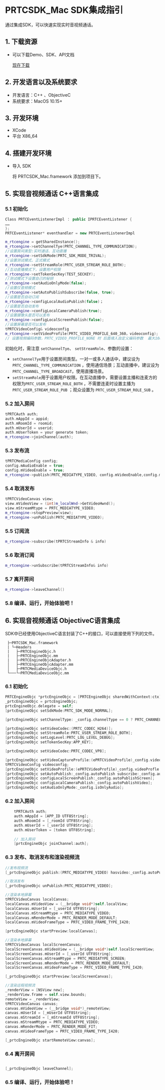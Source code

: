 # PRTCSDK_Mac SDK集成指引

通过集成SDK，可以快速实现实时音视频通话。

## 1. 下载资源

  - 可以下载Demo、SDK、API文档  
  
    [现在下载](https://github.com/PRTC/urtc-win-demo.git)  

## 2. 开发语言以及系统要求

  - 开发语言：C++ 、ObjectiveC
  - 系统要求：MacOS 10.15+

## 3. 开发环境

  - XCode
  - 平台 X86_64

## 4. 搭建开发环境

  - 导入 SDK    
  
    将 PRTCSDK_Mac.framework 添加到项目下。


## 5. 实现音视频通话 C++语言集成

### 5.1 初始化

```cpp
Class PRTCEventListenerImpl ： public IPRTCEventListener {
……
};
PRTCEventListener* eventhandler = new PRTCEventListenerImpl

m_rtcengine = getSharedInstance();
m_rtcengine->setChannelTye(PRTC_CHANNEL_TYPE_COMMUNICATION);
//设置房间类型:实时通话、互动直播
m_rtcengine->setSdkMode(PRTC_SDK_MODE_TRIVAL);
//设置测试模式、正式模式
m_rtcengine->setStreamRole(PRTC_USER_STREAM_ROLE_BOTH);
//互动直播模式下，设置用户权限
m_rtcengine->setTokenSecKey(TEST_SECKEY);
//测试模式下设置自己的秘钥
m_rtcengine->setAudioOnlyMode(false);
//设置仅音频模式
m_rtcengine->setAutoPublishSubscribe(false, true);
//设置是否自动订阅
m_rtcengine->configLocalAudioPublish(false)；
//设置是否自动发布
m_rtcengine->configLocalCameraPublish(true);
//设置摄像头是否可以发布
m_rtcengine->configLocalScreenPublish(false);
//设置屏幕是否可以发布
tPRTCVideoConfig& videoconfig
m_rtcengine->setVideoProfile(PRTC_VIDEO_PROFILE_640_360，videoconfig); 
// 设置视频编码参数，PRTC_VIDEO_PROFILE_NONE 时 后面填入自定义编码参数  最大1080p(1920*1080)
```
初始化时，需注意 `setChannelTye`、 `setStreamRole`、参数的设置：   
 - `setChannelTye`用于设置房间类型。一对一或多人通话中，建议设为 `PRTC_CHANNEL_TYPE_COMMUNICATION` ，使用通信场景；互动直播中，建议设为 `PRTC_CHANNEL_TYPE_BROADCAST`，使用直播场景。
 - `setStreamRole`用于设置用户权限。在互动直播中，需要设置主播和连麦方的权限为`PRTC_USER_STREAM_ROLE_BOTH` ，不需要连麦时设置主播为 `PRTC_USER_STREAM_ROLE_PUB` ；观众设置为 `PRTC_USER_STREAM_ROLE_SUB` 。


### 5.2 加入房间

```cpp
tPRTCAuth auth;
auth.mAppId = appid;
auth.mRoomId = roomid;
auth.mUserId = userid;
auth.mUserToken = your generate token;
m_rtcengine->joinChannel(auth);
```

### 5.3 发布流

```cpp
tPRTCMediaConfig config;
config.mAudioEnable = true;
config.mVideoEnable = true;
m_rtcengine->publish(PRTC_MEDIATYPE_VIDEO, config.mVideoEnable,config.mAudioEnable);
```

### 5.4 取消发布

```cpp
tPRTCVideoCanvas view;
view.mVideoView = (int)m_localWnd->GetVideoHwnd();
view.mStreamMtype = PRTC_MEDIATYPE_VIDEO;		
m_rtcengine->stopPreview(view);
m_rtcengine->unPublish(PRTC_MEDIATYPE_VIDEO);
``` 

### 5.5 订阅流
```cpp
m_rtcengine->subscribe(tPRTCStreamInfo & info)
```

### 5.6 取消订阅

```cpp
m_rtcengine->unSubscribe(tPRTCStreamInfo& info)
```


### 5.7 离开房间

```cpp
m_rtcengine->leaveChannel()
```

### 5.8 编译、运行，开始体验吧！

## 6. 实现音视频通话 ObjectiveC语言集成

SDK中已经使用ObjectiveC语言封装了C++的接口，可以直接使用下列的文件。

```
 ├─PRTCSDK_Mac.framework
 | └─Headers
 |   ├─PRTCEngineObjc.h
 |   ├─PRTCEngineObjc.mm
 |   ├─PRTCEngineObjcAdapter.h
 │   ├─PRTCEngineObjcAdapter.mm
 │   ├─PRTCMediaDeviceObjc.h
 └───└─PRTCMediaDeviceObjc.mm
```

### 6.1 初始化

```ObjectiveC
PRTCEngineObjc *prtcEngineObjc = [PRTCEngineObjc sharedWithContext:ctx];
_prtcEngineObjc = prtcEngineObjc;
prtcEngineObjc.delegate = self;
[prtcEngineObjc setSdkMode:PRTC_SDK_MODE_NORMAL];

[prtcEngineObjc setChannelType: _config.channelType == 0 ? PRTC_CHANNEL_TYPE_COMMUNICATION : PRTC_CHANNEL_TYPE_BROADCAST];

[prtcEngineObjc setVideoCodec:(PRTC_CODEC_H264)];
[prtcEngineObjc setStreamRole:PRTC_USER_STREAM_ROLE_BOTH];
[prtcEngineObjc setLogLevel:PRTC_LOG_LEVEL_DEBUG];
[prtcEngineObjc setTokenSecKey:APP_KEY];

[prtcEngineObjc setVideoCodec:PRTC_CODEC_VP8];

[prtcEngineObjc setVideoCaptureProfile:(ePRTCVideoProfile)_config.videoProfle];
tPRTCVideoConfig videoconfig;
[prtcEngineObjc setVideoProfile:(ePRTCVideoProfile)_config.videoProfle config:videoconfig];
[prtcEngineObjc setAutoPublish:_config.autoPublish subscribe:_config.autoSubscribe];
[prtcEngineObjc configLocalScreenPublish:_config.autoPublishScreen];
[prtcEngineObjc configLocalCameraPublish:_config.autoPublishVideo];
[prtcEngineObjc setAudioOnlyMode:_config.isOnlyAudio];
```

### 6.2 加入房间

```ObjectiveC
    tPRTCAuth auth;
    auth.mAppId = [APP_ID UTF8String];
    auth.mRoomId = [_roomId UTF8String];
    auth.mUserId = [_userId UTF8String];
    auth.mUserToken = [token UTF8String];
   
    // 加入房间
    [prtcEngineObjc joinChannel:auth];
```

### 6.3 发布、取消发布和渲染视频流

```ObjectiveC
//发布视频流
[_prtcEngineObjc publish:(PRTC_MEDIATYPE_VIDEO) hasvideo:_config.autoPublishVideo hasaudio:_config.autoPublishAudio];

//取消发布
[_prtcEngineObjc unPublish:PRTC_MEDIATYPE_VIDEO];

//渲染本地屏幕
tPRTCVideoCanvas localCanvas;
localCanvas.mVideoView = (__bridge void*)self.localView;
localCanvas.mUserId = [_userId UTF8String];
localCanvas.mStreamMtype = PRTC_MEDIATYPE_VIDEO;
localCanvas.mRenderMode = PRTC_RENDER_MODE_DEFAULT;
localCanvas.mVideoFrameType = PRTC_VIDEO_FRAME_TYPE_I420;

[prtcEngineObjc startPreview:localCanvas];

//渲染本地屏幕
tPRTCVideoCanvas localScreenCanvas;
localScreenCanvas.mVideoView = (__bridge void*)self.localScreenView;
localScreenCanvas.mUserId = [_userId UTF8String];
localScreenCanvas.mStreamMtype = PRTC_MEDIATYPE_SCREEN;
localScreenCanvas.mRenderMode = PRTC_RENDER_MODE_DEFAULT;
localScreenCanvas.mVideoFrameType = PRTC_VIDEO_FRAME_TYPE_I420;

[_prtcEngineObjc startPreview:localScreenCanvas];

//渲染远程视频流
_renderView = [NSView new];
_renderView.frame = self.view.bounds;
remoteView = _renderView;
tPRTCVideoCanvas canvas;
canvas.mVideoView = (__bridge void*)_remoteView;
canvas.mUserId = [_mUserId UTF8String];
canvas.mStreamId = [_mStreamId UTF8String];
canvas.mStreamMtype = PRTC_MEDIATYPE_VIDEO;
canvas.mRenderMode = PRTC_RENDER_MODE_FIT;
canvas.mVideoFrameType = PRTC_VIDEO_FRAME_TYPE_I420;

[_prtcEngineObjc startRemoteView:canvas];

```

### 6.4 离开房间

```ObjectiveC

[_prtcEngineObjc leaveChannel];
```

### 6.5 编译、运行，开始体验吧！